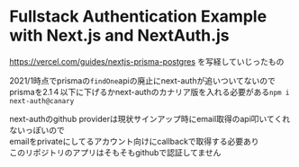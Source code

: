 # Fullstack Authentication Example with Next.js and NextAuth.js

https://vercel.com/guides/nextjs-prisma-postgres を写経していじったもの  

2021/1時点でprismaの`findOne`apiの廃止にnext-authが追いついてないので  
prismaを2.1４以下に下げるかnext-authのカナリア版を入れる必要がある`npm i next-auth@canary`  

next-authのgithub providerは現状サインアップ時にemail取得のapi叩いてくれないっぽいので  
emailをprivateにしてるアカウント向けにcallbackで取得する必要あり   
このリポジトリのアプリはそもそもgithubで認証してません